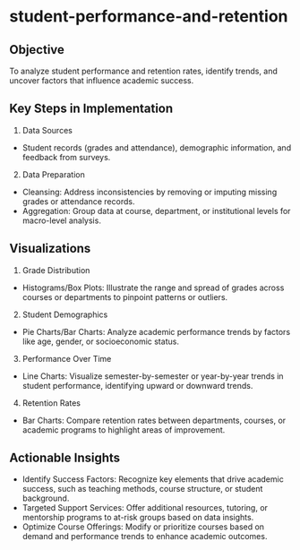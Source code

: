 # student-performance-and-retention
## Objective
To analyze student performance and retention rates, identify trends, and uncover factors that influence academic success.
## Key Steps in Implementation
1.	Data Sources
 - Student records (grades and attendance), demographic information, and feedback from surveys.
2.	Data Preparation
 - Cleansing: Address inconsistencies by removing or imputing missing grades or attendance records.
 - Aggregation: Group data at course, department, or institutional levels for macro-level analysis.
## Visualizations
1.	Grade Distribution
  - Histograms/Box Plots: Illustrate the range and spread of grades across courses or departments to pinpoint patterns or outliers.
    
2.	Student Demographics
  - Pie Charts/Bar Charts: Analyze academic performance trends by factors like age, gender, or socioeconomic status.
3.	Performance Over Time
  - Line Charts: Visualize semester-by-semester or year-by-year trends in student performance, identifying upward or downward trends.
4.	Retention Rates
  - Bar Charts: Compare retention rates between departments, courses, or academic programs to highlight areas of improvement.


## Actionable Insights
 - Identify Success Factors: Recognize key elements that drive academic success, such as teaching methods, course structure, or student background.
 - Targeted Support Services: Offer additional resources, tutoring, or mentorship programs to at-risk groups based on data insights.
 - Optimize Course Offerings: Modify or prioritize courses based on demand and performance trends to enhance academic outcomes.
